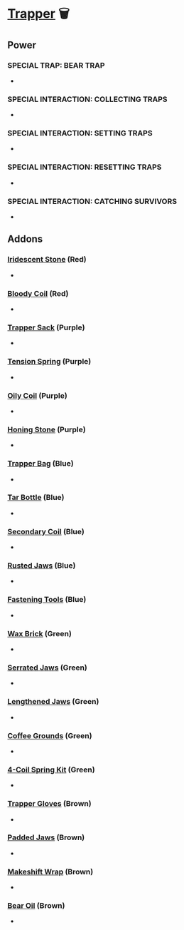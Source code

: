 # [Trapper](<https://deadbydaylight.wiki.gg/wiki/Evan_MacMillan>) 🗑️

## Power

### SPECIAL TRAP: BEAR TRAP

-


### SPECIAL INTERACTION: COLLECTING TRAPS

-


### SPECIAL INTERACTION: SETTING TRAPS

-


### SPECIAL INTERACTION: RESETTING TRAPS

-


### SPECIAL INTERACTION: CATCHING SURVIVORS

-


## Addons

### [Iridescent Stone](<https://deadbydaylight.wiki.gg/wiki/Iridescent_Stone>) (Red)

-


### [Bloody Coil](<https://deadbydaylight.wiki.gg/wiki/Bloody_Coil>) (Red)

-


### [Trapper Sack](<https://deadbydaylight.wiki.gg/wiki/Trapper_Sack>) (Purple)

-


### [Tension Spring](<https://deadbydaylight.wiki.gg/wiki/Tension_Spring>) (Purple)

-


### [Oily Coil](<https://deadbydaylight.wiki.gg/wiki/Oily_Coil>) (Purple)

-


### [Honing Stone](<https://deadbydaylight.wiki.gg/wiki/Honing_Stone>) (Purple)

-


### [Trapper Bag](<https://deadbydaylight.wiki.gg/wiki/Trapper_Bag>) (Blue)

-


### [Tar Bottle](<https://deadbydaylight.wiki.gg/wiki/Tar_Bottle>) (Blue)

-


### [Secondary Coil](<https://deadbydaylight.wiki.gg/wiki/Secondary_Coil>) (Blue)

-


### [Rusted Jaws](<https://deadbydaylight.wiki.gg/wiki/Rusted_Jaws>) (Blue)

-


### [Fastening Tools](<https://deadbydaylight.wiki.gg/wiki/Fastening_Tools>) (Blue)

-


### [Wax Brick](<https://deadbydaylight.wiki.gg/wiki/Wax_Brick>) (Green)

-


### [Serrated Jaws](<https://deadbydaylight.wiki.gg/wiki/Serrated_Jaws>) (Green)

-


### [Lengthened Jaws](<https://deadbydaylight.wiki.gg/wiki/Lengthened_Jaws>) (Green)

-


### [Coffee Grounds](<https://deadbydaylight.wiki.gg/wiki/Coffee_Grounds>) (Green)

-


### [4-Coil Spring Kit](<https://deadbydaylight.wiki.gg/wiki/4-Coil_Spring_Kit>) (Green)

-


### [Trapper Gloves](<https://deadbydaylight.wiki.gg/wiki/Trapper_Gloves>) (Brown)

-


### [Padded Jaws](<https://deadbydaylight.wiki.gg/wiki/Padded_Jaws>) (Brown)

-


### [Makeshift Wrap](<https://deadbydaylight.wiki.gg/wiki/Makeshift_Wrap>) (Brown)

-


### [Bear Oil](<https://deadbydaylight.wiki.gg/wiki/Bear_Oil>) (Brown)

-
